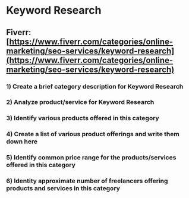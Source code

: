 # Keyword Research
## Fiverr: [https://www.fiverr.com/categories/online-marketing/seo-services/keyword-research](https://www.fiverr.com/categories/online-marketing/seo-services/keyword-research)
### 1) Create a brief category description for Keyword Research
### 2) Analyze product/service for Keyword Research
### 3) Identify various products offered in this category
### 4) Create a list of various product offerings and write them down here
### 5) Identify common price range for the products/services offered in this category
### 6) Identity approximate number of freelancers offering products and services in this category

